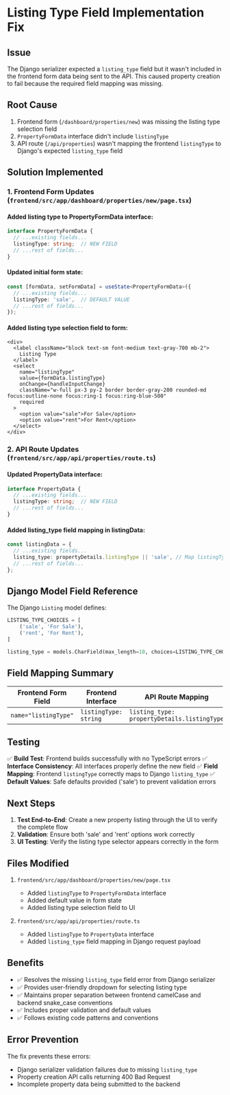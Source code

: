 # Listing Type Field Implementation Fix

## Issue
The Django serializer expected a `listing_type` field but it wasn't included in the frontend form data being sent to the API. This caused property creation to fail because the required field mapping was missing.

## Root Cause
1. Frontend form (`/dashboard/properties/new`) was missing the listing type selection field
2. `PropertyFormData` interface didn't include `listingType` 
3. API route (`/api/properties`) wasn't mapping the frontend `listingType` to Django's expected `listing_type` field

## Solution Implemented

### 1. Frontend Form Updates (`frontend/src/app/dashboard/properties/new/page.tsx`)

#### Added listing type to PropertyFormData interface:
```typescript
interface PropertyFormData {
  // ...existing fields...
  listingType: string;  // NEW FIELD
  // ...rest of fields...
}
```

#### Updated initial form state:
```typescript
const [formData, setFormData] = useState<PropertyFormData>({
  // ...existing fields...
  listingType: 'sale',  // DEFAULT VALUE
  // ...rest of fields...
});
```

#### Added listing type selection field to form:
```tsx
<div>
  <label className="block text-sm font-medium text-gray-700 mb-2">
    Listing Type
  </label>
  <select
    name="listingType"
    value={formData.listingType}
    onChange={handleInputChange}
    className="w-full px-3 py-2 border border-gray-200 rounded-md focus:outline-none focus:ring-1 focus:ring-blue-500"
    required
  >
    <option value="sale">For Sale</option>
    <option value="rent">For Rent</option>
  </select>
</div>
```

### 2. API Route Updates (`frontend/src/app/api/properties/route.ts`)

#### Updated PropertyData interface:
```typescript
interface PropertyData {
  // ...existing fields...
  listingType: string;  // NEW FIELD
  // ...rest of fields...
}
```

#### Added listing_type field mapping in listingData:
```typescript
const listingData = {
  // ...existing fields...
  listing_type: propertyDetails.listingType || 'sale', // Map listingType to listing_type
  // ...rest of fields...
};
```

## Django Model Field Reference

The Django `Listing` model defines:
```python
LISTING_TYPE_CHOICES = [
    ('sale', 'For Sale'),
    ('rent', 'For Rent'),
]

listing_type = models.CharField(max_length=10, choices=LISTING_TYPE_CHOICES, default='sale')
```

## Field Mapping Summary

| Frontend Form Field | Frontend Interface | API Route Mapping | Django Model Field |
|-------------------|-------------------|------------------|-------------------|
| `name="listingType"` | `listingType: string` | `listing_type: propertyDetails.listingType` | `listing_type` |

## Testing

✅ **Build Test**: Frontend builds successfully with no TypeScript errors
✅ **Interface Consistency**: All interfaces properly define the new field
✅ **Field Mapping**: Frontend `listingType` correctly maps to Django `listing_type`
✅ **Default Values**: Safe defaults provided ('sale') to prevent validation errors

## Next Steps

1. **Test End-to-End**: Create a new property listing through the UI to verify the complete flow
2. **Validation**: Ensure both 'sale' and 'rent' options work correctly
3. **UI Testing**: Verify the listing type selector appears correctly in the form

## Files Modified

1. `frontend/src/app/dashboard/properties/new/page.tsx`
   - Added `listingType` to `PropertyFormData` interface
   - Added default value in form state
   - Added listing type selection field to UI

2. `frontend/src/app/api/properties/route.ts`
   - Added `listingType` to `PropertyData` interface  
   - Added `listing_type` field mapping in Django request payload

## Benefits

- ✅ Resolves the missing `listing_type` field error from Django serializer
- ✅ Provides user-friendly dropdown for selecting listing type
- ✅ Maintains proper separation between frontend camelCase and backend snake_case conventions
- ✅ Includes proper validation and default values
- ✅ Follows existing code patterns and conventions

## Error Prevention

The fix prevents these errors:
- Django serializer validation failures due to missing `listing_type`
- Property creation API calls returning 400 Bad Request
- Incomplete property data being submitted to the backend
